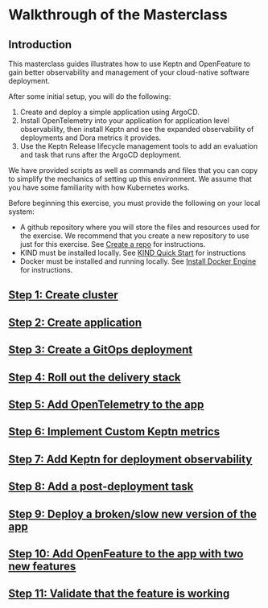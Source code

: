 # Walkthrough of the Masterclass

## Introduction

This masterclass guides illustrates how to use
Keptn and OpenFeature
to gain better observability and management
of your cloud-native software deployment.

After some initial setup,
you will do the following:

1. Create and deploy a simple application using ArgoCD.
1. Install OpenTelemetry into your application
   for application level observability,
   then install Keptn and see the expanded observability of deployments
   and Dora metrics it provides.
1. Use the Keptn Release lifecycle management tools
   to add an evaluation and task that runs after the ArgoCD deployment.

We have provided scripts as well as commands and files that you can copy
to simplify the mechanics of setting up this environment.
We assume that you have some familiarity with how Kubernetes works.

Before beginning this exercise,
you must provide the following on your local system:

* A github repository where you will store the files and resources
  used for the exercise.
  We recommend that you create a new repository to use just for this exercise.
  See [Create a repo](https://docs.github.com/en/get-started/quickstart/create-a-repo)
  for instructions.
* KIND must be installed locally.
  See
  [KIND Quick Start](https://kind.sigs.k8s.io/docs/user/quick-start/)
  for instructions
* Docker must be installed and running locally.
  See
  [Install Docker Engine](https://docs.docker.com/engine/install/)
  for instructions.

## [Step 1: Create cluster](create_cluster.md)

## [Step 2: Create application](create_application.md)

## [Step 3: Create a GitOps deployment](gitops_deployment.md)

## [Step 4: Roll out the delivery stack](delivery_stack.md)

## [Step 5: Add OpenTelemetry to the app](opentelemetry.md)

## [Step 6: Implement Custom Keptn metrics](kmetrics.md)

## [Step 7: Add Keptn for deployment observability](keptn.md)

## [Step 8: Add a post-deployment task](post_deployment.md)

## [Step 9: Deploy a broken/slow new version of the app](slow_version.md)

## [Step 10: Add OpenFeature to the app with two new features](openfeature.md)

## [Step 11: Validate that the feature is working](feature_release.md)

